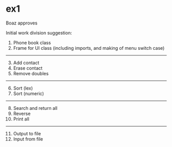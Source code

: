 # ex1
Boaz approves

Initial work division suggestion:

1.	Phone book class
2.	Frame for UI class (including imports, and making of menu switch case)‎
-----
3.	Add contact
4.	Erase contact
5.	Remove doubles
-----
6.	Sort (lex)
7.	Sort (numeric)
-----
8.	Search and return all
9.	Reverse
10.	Print all
-----
11.	Output to file
12.	Input from file
